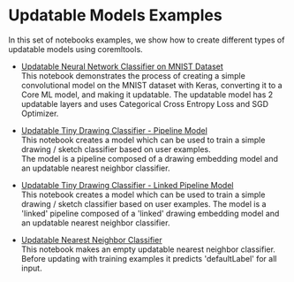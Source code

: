 Updatable Models Examples
=======================

In this set of notebooks examples, we show how to create different types of updatable models using coremltools.

- [Updatable Neural Network Classifier on MNIST Dataset](https://github.com/apple/coremltools/tree/master/examples/updatable_models/updatable_mnist.ipynb)  
This notebook demonstrates the process of creating a simple convolutional model on the MNIST dataset with Keras, converting it to a Core ML model, and making it updatable.
The updatable model has 2 updatable layers and uses Categorical Cross Entropy Loss and SGD Optimizer.

- [Updatable Tiny Drawing Classifier - Pipeline Model](https://github.com/apple/coremltools/tree/master/examples/updatable_models/updatable_tiny_drawing_classifier.ipynb)  
This notebook creates a model which can be used to train a simple drawing / sketch classifier based on user examples.  
The model is a pipeline composed of a drawing embedding model and an updatable nearest neighbor classifier. 

- [Updatable Tiny Drawing Classifier - Linked Pipeline Model](https://github.com/apple/coremltools/tree/master/examples/updatable_models/updatable_linked_model.ipynb)  
This notebook creates a model which can be used to train a simple drawing / sketch classifier based on user examples. 
The model is a 'linked' pipeline composed of a 'linked' drawing embedding model and an updatable nearest neighbor classifier.

- [Updatable Nearest Neighbor Classifier](https://github.com/apple/coremltools/tree/master/examples/updatable_models/updatable_nearest_neighbor_classifier.ipynb)  
This notebook makes an empty updatable nearest neighbor classifier. Before updating with training examples it predicts 'defaultLabel' for all input. 
